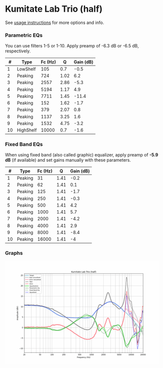 # Kumitate Lab Trio (half)
See [usage instructions](https://github.com/jaakkopasanen/AutoEq#usage) for more options and info.

### Parametric EQs
You can use filters 1-5 or 1-10. Apply preamp of -6.3 dB or -6.5 dB, respectively.

|   # | Type      |   Fc (Hz) |    Q |   Gain (dB) |
|-----|-----------|-----------|------|-------------|
|   1 | LowShelf  |       105 | 0.7  |        -0.5 |
|   2 | Peaking   |       724 | 1.02 |         6.2 |
|   3 | Peaking   |      2557 | 2.86 |        -5.3 |
|   4 | Peaking   |      5194 | 1.17 |         4.9 |
|   5 | Peaking   |      7711 | 1.45 |       -11.4 |
|   6 | Peaking   |       152 | 1.62 |        -1.7 |
|   7 | Peaking   |       379 | 2.07 |         0.8 |
|   8 | Peaking   |      1137 | 3.25 |         1.6 |
|   9 | Peaking   |      1532 | 4.75 |        -3.2 |
|  10 | HighShelf |     10000 | 0.7  |        -1.6 |

### Fixed Band EQs
When using fixed band (also called graphic) equalizer, apply preamp of **-5.9 dB** (if available) and set gains manually with these parameters.

|   # | Type    |   Fc (Hz) |    Q |   Gain (dB) |
|-----|---------|-----------|------|-------------|
|   1 | Peaking |        31 | 1.41 |        -0.2 |
|   2 | Peaking |        62 | 1.41 |         0.1 |
|   3 | Peaking |       125 | 1.41 |        -1.7 |
|   4 | Peaking |       250 | 1.41 |        -0.3 |
|   5 | Peaking |       500 | 1.41 |         4.2 |
|   6 | Peaking |      1000 | 1.41 |         5.7 |
|   7 | Peaking |      2000 | 1.41 |        -4.2 |
|   8 | Peaking |      4000 | 1.41 |         2.9 |
|   9 | Peaking |      8000 | 1.41 |        -8.4 |
|  10 | Peaking |     16000 | 1.41 |        -4   |

### Graphs
![](./Kumitate%20Lab%20Trio%20(half).png)
